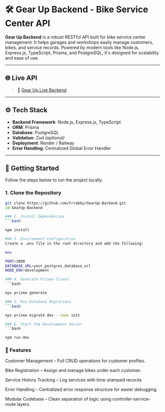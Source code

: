 # 🛠️ Gear Up Backend - Bike Service Center API

**Gear Up Backend** is a robust RESTful API built for bike service center management. It helps garages and workshops easily manage customers, bikes, and service records. Powered by modern tools like Node.js, Express.js, TypeScript, Prisma, and PostgreSQL, it's designed for scalability and ease of use.

---

## 🌐 Live API

> 🔗 [Gear Up Live Backend](https://gearup-dusky.vercel.app/)

---

## ⚙️ Tech Stack

- **Backend Framework**: Node.js, Express.js, TypeScript
- **ORM**: Prisma
- **Database**: PostgreSQL
- **Validation**: Zod _(optional)_
- **Deployment**: Render / Railway
- **Error Handling**: Centralized Global Error Handler

---

## 🚀 Getting Started

Follow the steps below to run the project locally.

### 1. Clone the Repository

````bash
git clone https://github.com/trrabby/GearUp-Backend.git
cd GearUp-Backend

### 2. Install Dependencies
```bash

npm install

### 3. Environment Configuration
Create a .env file in the root directory and add the following:

env

PORT=3000
DATABASE_URL=your_postgres_database_url
NODE_ENV=development

### 4. Generate Prisma Client
```bash

npx prisma generate

### 5. Run Database Migrations
```bash

npx prisma migrate dev --name init

### 6. Start the Development Server
```bash

npm run dev
````

### 🔑 Features

Customer Management – Full CRUD operations for customer profiles.

Bike Registration – Assign and manage bikes under each customer.

Service History Tracking – Log services with time-stamped records.

Error Handling – Centralized error response structure for easier debugging.

Modular Codebase – Clean separation of logic using controller-service-route layers.
